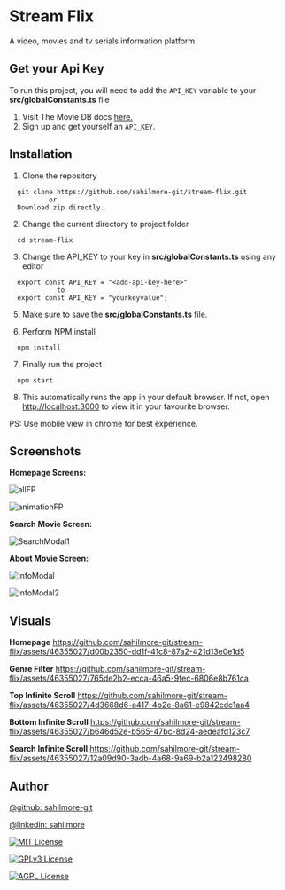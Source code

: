 
# Stream Flix

A video, movies and tv serials information platform. 


## Get your Api Key

To run this project, you will need to add the `API_KEY` variable  to your **src/globalConstants.ts** file

1. Visit The Movie DB docs [here.](https://developer.themoviedb.org/reference/intro/getting-started)
2. Sign up and get yourself an `API_KEY`.


## Installation

1. Clone the repository
```
  git clone https://github.com/sahilmore-git/stream-flix.git
          or
  Download zip directly.
```
2. Change the current directory to project folder 
```
  cd stream-flix
```
3. Change the API_KEY to your key in **src/globalConstants.ts** using any editor
```
  export const API_KEY = "<add-api-key-here>"
            to
  export const API_KEY = "yourkeyvalue";          
```
5. Make sure to save the **src/globalConstants.ts** file.

6. Perform NPM install
```
  npm install
```
7. Finally run the project
```
  npm start
```

8. This automatically runs the app in your default browser.
If not, open [http://localhost:3000](http://localhost:3000) to view it in your favourite browser. 

PS: Use mobile view in chrome for best experience.

## Screenshots
**Homepage Screens:**

![allFP](https://github.com/sahilmore-git/stream-flix/assets/46355027/e3c9a4f8-f3f4-4b41-8662-c3a35e6bb368)

![animationFP](https://github.com/sahilmore-git/stream-flix/assets/46355027/4d0b03ac-201c-4b54-92b3-be5c0ab46f22)

**Search Movie Screen:**

![SearchModal1](https://github.com/sahilmore-git/stream-flix/assets/46355027/7e9b0f73-c424-45c9-b0df-1d87f2f75818)

**About Movie Screen:**

![infoModal](https://github.com/sahilmore-git/stream-flix/assets/46355027/4b0ab847-63cb-4e8e-bdf8-a2a1aeedff33)

![infoModal2](https://github.com/sahilmore-git/stream-flix/assets/46355027/98722c90-94ca-4688-be67-9034f42e23be)


## Visuals
**Homepage**
https://github.com/sahilmore-git/stream-flix/assets/46355027/d00b2350-dd1f-41c8-87a2-421d13e0e1d5

**Genre Filter**
https://github.com/sahilmore-git/stream-flix/assets/46355027/765de2b2-ecca-46a5-9fec-6806e8b761ca

**Top Infinite Scroll**
https://github.com/sahilmore-git/stream-flix/assets/46355027/4d3668d6-a417-4b2e-8a61-e9842cdc1aa4

**Bottom Infinite Scroll**
https://github.com/sahilmore-git/stream-flix/assets/46355027/b646d52e-b565-47bc-8d24-aedeafd123c7

**Search Infinite Scroll**
https://github.com/sahilmore-git/stream-flix/assets/46355027/12a09d90-3adb-4a68-9a69-b2a122498280
 











    
## Author

[@github: sahilmore-git](https://www.github.com/sahilmore-git) 

[@linkedin: sahilmore](https://www.linkedin.com/in/sahilmore/)


[![MIT License](https://img.shields.io/badge/License-MIT-green.svg)](https://choosealicense.com/licenses/mit/) 

[![GPLv3 License](https://img.shields.io/badge/License-GPL%20v3-yellow.svg)](https://opensource.org/licenses/) 

[![AGPL License](https://img.shields.io/badge/license-AGPL-blue.svg)](http://www.gnu.org/licenses/agpl-3.0)

